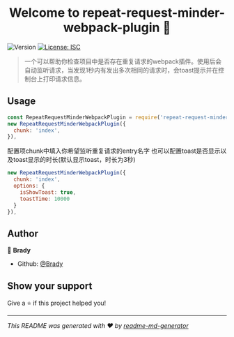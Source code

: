 <h1 align="center">Welcome to repeat-request-minder-webpack-plugin 👋</h1>
<p>
  <img alt="Version" src="https://img.shields.io/badge/version-1.0.0-blue.svg?cacheSeconds=2592000" />
  <a href="#" target="_blank">
    <img alt="License: ISC" src="https://img.shields.io/badge/License-ISC-yellow.svg" />
  </a>
</p>

> 一个可以帮助你检查项目中是否存在重复请求的webpack插件。使用后会自动监听请求，当发现1秒内有发出多次相同的请求时，会toast提示并在控制台上打印请求信息。

## Usage

```js
const RepeatRequestMinderWebpackPlugin = require('repeat-request-minder-webpack-plugin');
new RepeatRequestMinderWebpackPlugin({
  chunk: 'index',
}),
```
配置项chunk中填入你希望监听重复请求的entry名字
也可以配置toast是否显示以及toast显示的时长(默认显示toast，时长为3秒)
```js
new RepeatRequestMinderWebpackPlugin({
  chunk: 'index',
  options: {
    isShowToast: true,
    toastTime: 10000
  }
}),
```

## Author

👤 **Brady**

* Github: [@Brady](https://github.com/WadeZhu)

## Show your support

Give a ⭐️ if this project helped you!

***
_This README was generated with ❤️ by [readme-md-generator](https://github.com/kefranabg/readme-md-generator)_